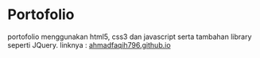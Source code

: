 # Portofolio
portofolio menggunakan html5, css3 dan javascript serta tambahan library seperti JQuery.
linknya : [ahmadfaqih796.github.io](https://ahmadfaqih796.github.io/)
